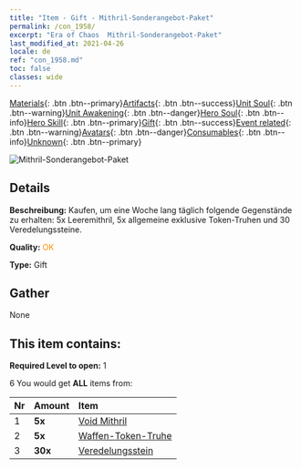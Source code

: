 ```yaml
---
title: "Item - Gift - Mithril-Sonderangebot-Paket"
permalink: /con_1958/
excerpt: "Era of Chaos  Mithril-Sonderangebot-Paket"
last_modified_at: 2021-04-26
locale: de
ref: "con_1958.md"
toc: false
classes: wide
---
```

 [Materials](/ItemsDE/){: .btn .btn--primary}[Artifacts](/ItemsDE/Artifacts/){: .btn .btn--success}[Unit Soul](/ItemsDE/UnitSoul/){: .btn .btn--warning}[Unit Awakening](/ItemsDE/UnitAwakening/){: .btn .btn--danger}[Hero Soul](/ItemsDE/HeroSoul/){: .btn .btn--info}[Hero Skill](/ItemsDE/HeroSkill/){: .btn .btn--primary}[Gift](/ItemsDE/Gift/){: .btn .btn--success}[Event related](/ItemsDE/Events/){: .btn .btn--warning}[Avatars](/ItemsDE/Avatars/){: .btn .btn--danger}[Consumables](/ItemsDE/Consumables/){: .btn .btn--info}[Unknown](/ItemsDE/Unknown/){: .btn .btn--primary}

 ![Mithril-Sonderangebot-Paket](/images/t/i_907583.png)

## Details
 **Beschreibung:** Kaufen, um eine Woche lang täglich folgende Gegenstände zu erhalten: 5x Leeremithril, 5x allgemeine exklusive Token-Truhen und 30 Veredelungssteine.

 **Quality:** <span style="color: #FF8C00">OK</span>

 **Type:** Gift

## Gather

  None

## This item contains:

 **Required Level to open:** 1

 6 You would get **ALL** items  from:

  | Nr | Amount |     Item    |
  |:---|:-------|:------------|
  | 1 |  **5x** | [Void Mithril](/ItemsDE/con_817/) |  | 
  | 2 |  **5x** | [Waffen-Token-Truhe](/ItemsDE/con_1367/) |  | 
  | 3 |  **30x** | [Veredelungsstein](/ItemsDE/con_814/) |  | 
